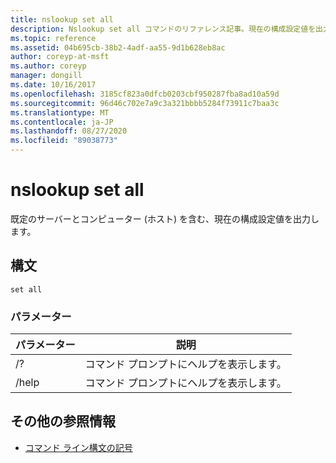 ```yaml
---
title: nslookup set all
description: Nslookup set all コマンドのリファレンス記事。現在の構成設定値を出力します。
ms.topic: reference
ms.assetid: 04b695cb-38b2-4adf-aa55-9d1b628eb8ac
author: coreyp-at-msft
ms.author: coreyp
manager: dongill
ms.date: 10/16/2017
ms.openlocfilehash: 3185cf823a0dfcb0203cbf950287fba8ad10a59d
ms.sourcegitcommit: 96d46c702e7a9c3a321bbbb5284f73911c7baa3c
ms.translationtype: MT
ms.contentlocale: ja-JP
ms.lasthandoff: 08/27/2020
ms.locfileid: "89038773"
---
```

# <a name="nslookup-set-all"></a>nslookup set all

既定のサーバーとコンピューター (ホスト) を含む、現在の構成設定値を出力します。

## <a name="syntax"></a>構文

```
set all
```

### <a name="parameters"></a>パラメーター

| パラメーター | 説明 |
| --------- | ----------- |
| /? | コマンド プロンプトにヘルプを表示します。 |
| /help | コマンド プロンプトにヘルプを表示します。 |

## <a name="additional-references"></a>その他の参照情報

- [コマンド ライン構文の記号](command-line-syntax-key.md)
